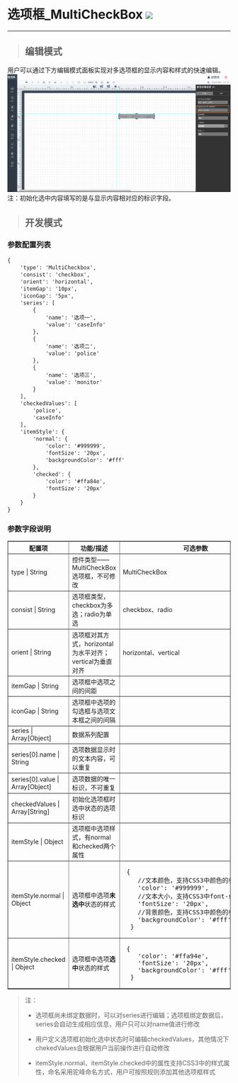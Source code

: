 # 选项框\_MultiCheckBox ![](/assets/MultiCheckBox.png)

---

> ## 编辑模式

用户可以通过下方编辑模式面板实现对多选项框的显示内容和样式的快速编辑。![](/assets/MultiCheckBoxUser.jpg)注：初始化选中内容填写的是与显示内容相对应的标识字段。


> ## 开发模式

### 参数配置列表

```
{
    'type': 'MultiCheckbox',
    'consist': 'checkbox',
    'orient': 'horizontal',
    'itemGap': '10px',
    'iconGap': '5px',
    'series': [
        {
            'name': '选项一',
            'value': 'caseInfo'
        },
        {
            'name': '选项二',
            'value': 'police'
        },
        {
            'name': '选项三',
            'value': 'monitor'
        }
    ],
    'checkedValues': [
        'police',
        'caseInfo'
    ],
    'itemStyle': {
        'normal': {
            'color': '#999999',
            'fontSize': '20px',
            'backgroundColor': '#fff'
        },
        'checked': {
            'color': '#ffa84e',
            'fontSize': '20px'
        }
    }
}
```

### 参数字段说明

<table border="1">
<tr>
	<th width="15%">配置项</th>
	<th width="30%">功能/描述</th>
	<th>可选参数</th>
</tr>
<tr>
	<td>type | String</td>
	<td>控件类型——MultiCheckBox选项框，不可修改</td>
	<td>MultiCheckBox</td>
</tr>
<tr>
	<td>consist | String</td>
	<td>选项框类型，checkbox为多选；radio为单选</td>
	<td>checkbox、radio</td>
</tr>
<tr>
	<td>orient | String</td>
	<td>选项框对其方式，horizontal为水平对齐；vertical为垂直对齐</td>
	<td>horizontal、vertical</td>
</tr>
<tr>
	<td>itemGap | String</td>
	<td>选项框中选项之间的间距</td>
	<td></td>
</tr>
<tr>
	<td>iconGap | String</td>
	<td>选项框中选项的勾选框与选项文本框之间的间隔</td>
	<td></td>
</tr>
<tr>
	<td>series | Array[Object]</td>
	<td>数据系列配置</td>
	<td></td>
</tr>
<tr>
	<td>series[0].name | String</td>
	<td>选项数据显示时的文本内容，可以重复</td>
	<td></td>
</tr>
<tr>
	<td>series[0].value | Array[Object]</td>
	<td>选项数据的唯一标识，不可重复</td>
	<td></td>
</tr>
<tr>
	<td>checkedValues | Array[String]</td>
	<td>初始化选项框时选中状态的选项标识</td>
	<td></td>
</tr>
<tr>
	<td>itemStyle | Object</td>
	<td>选项框中选项样式，有normal和checked两个属性</td>
	<td></td>
</tr>
<tr>
	<td>itemStyle.normal | Object</td>
	<td>选项框中选项<b>未选中</b>状态的样式</td>
	<td><pre> {
	//文本颜色，支持CSS3中颜色的参数值
	'color': '#999999',
	//文本大小，支持CSS3中font-size的参数值
	'fontSize': '20px',
	//背景颜色，支持CSS3中颜色的参数值
	'backgroundColor': '#fff'
  }</pre></td>
</tr>
<tr>
	<td>itemStyle.checked | Object</td>
	<td>选项框中选项<b>选中</b>状态的样式</td>
	<td><pre> {
	'color': '#ffa94e',
	'fontSize': '20px',
	'backgroundColor': '#fff'
  }</pre></td>
</tr>
</table>

> 注：
>
> * 选项框尚未绑定数据时，可以对series进行编辑；选项框绑定数据后，series会自动生成相应信息，用户只可以对name值进行修改
> * 用户定义选项框初始化选中状态时可编辑checkedValues，其他情况下chekedValues会根据用户当前操作进行自动修改
>
> * itemStyle.normal、itemStyle.checked中的属性支持CSS3中的样式属性，命名采用驼峰命名方式，用户可按照规则添加其他选项框样式



